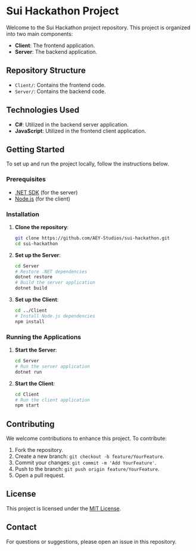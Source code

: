 # Sui Hackathon Project

Welcome to the Sui Hackathon project repository. This project is organized into two main components:

- **Client**: The frontend application.
- **Server**: The backend application.

## Repository Structure

- `Client/`: Contains the frontend code.
- `Server/`: Contains the backend code.

## Technologies Used

- **C#**: Utilized in the backend server application.
- **JavaScript**: Utilized in the frontend client application.

## Getting Started

To set up and run the project locally, follow the instructions below.

### Prerequisites

- [.NET SDK](https://dotnet.microsoft.com/download) (for the server)
- [Node.js](https://nodejs.org/) (for the client)

### Installation

1. **Clone the repository**:

   ```bash
   git clone https://github.com/AEY-Studios/sui-hackathon.git
   cd sui-hackathon
   ```

2. **Set up the Server**:

   ```bash
   cd Server
   # Restore .NET dependencies
   dotnet restore
   # Build the server application
   dotnet build
   ```

3. **Set up the Client**:

   ```bash
   cd ../Client
   # Install Node.js dependencies
   npm install
   ```

### Running the Applications

1. **Start the Server**:

   ```bash
   cd Server
   # Run the server application
   dotnet run
   ```

2. **Start the Client**:

   ```bash
   cd Client
   # Run the client application
   npm start
   ```

## Contributing

We welcome contributions to enhance this project. To contribute:

1. Fork the repository.
2. Create a new branch: `git checkout -b feature/YourFeature`.
3. Commit your changes: `git commit -m 'Add YourFeature'`.
4. Push to the branch: `git push origin feature/YourFeature`.
5. Open a pull request.

## License

This project is licensed under the [MIT License](LICENSE).

## Contact

For questions or suggestions, please open an issue in this repository.
